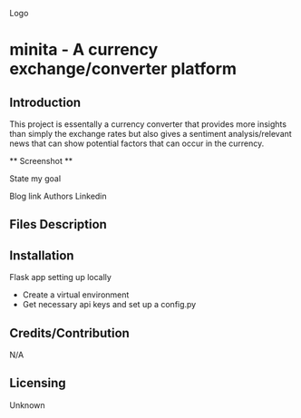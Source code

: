 Logo
# minita - A currency exchange/converter platform
## Introduction
This project is essentally a currency converter that provides more insights than simply the exchange rates but also gives a sentiment analysis/relevant news that can show potential factors that can occur in the currency.

 ** Screenshot **

State my goal

Blog link
Authors Linkedin

## Files Description

## Installation
Flask app setting up locally
* Create a virtual environment
* Get necessary api keys and set up a config.py

## Credits/Contribution
N/A

## Licensing
Unknown